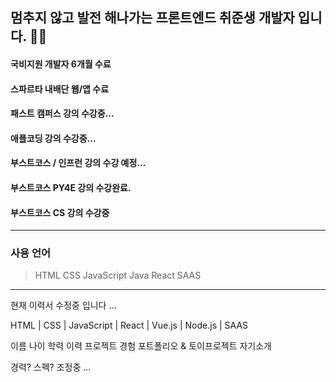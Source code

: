 <h2>멈추지 않고 발전 해나가는 프론트엔드 취준생 개발자 입니다. 👨‍💻</h2>

#### 국비지원 개발자 6개월 수료
#### 스파르타 내배단 웹/앱 수료
#### 패스트 캠퍼스 강의 수강중...
#### 애플코딩 강의 수강중...
#### 부스트코스 / 인프런 강의 수강 예정...
#### 부스트코스 PY4E 강의 수강완료.
#### 부스트코스 CS 강의 수강중

***

### 사용 언어
> HTML
> CSS
> JavaScript
> Java
> React
> SAAS
***
현재 이력서 수정중 입니다 ...

HTML | CSS | JavaScript | 
React | Vue.js | Node.js | SAAS

이름 
나이 
학력 
이력 
프로젝트 경험
포트폴리오 & 토이프로젝트
자기소개

경력? 스펙? 조정중 ...

<!--
**BlankCodeStack/BlankCodeStack** is a ✨ _special_ ✨ repository because its `README.md` (this file) appears on your GitHub profile.

Here are some ideas to get you started:

- 🔭 I’m currently working on ...
- 🌱 I’m currently learning ...
- 👯 I’m looking to collaborate on ...
- 🤔 I’m looking for help with ...
- 💬 Ask me about ...
- 📫 How to reach me: ...
- 😄 Pronouns: ...
- ⚡ Fun fact: ...
-->
